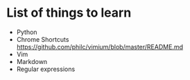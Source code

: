 # List of things to learn
- Python
- Chrome Shortcuts
  https://github.com/philc/vimium/blob/master/README.md
- Vim
- Markdown
- Regular expressions
